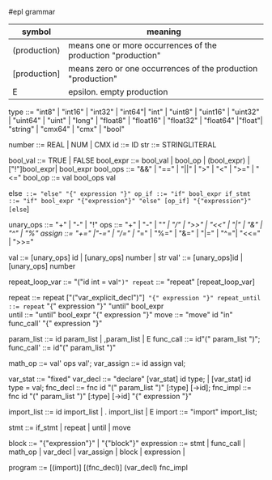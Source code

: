 #epl grammar

|symbol | meaning|
|--|--|
|(production) | means one or more occurrences of the production "production"|
|[production] | means zero or one occurrences of the production "production"|
|E|epsilon. empty production |

type ::= "int8" | "int16" | "int32" | "int64"| "int" | "uint8" | "uint16" | "uint32" | "uint64" | "uint" | "long" | "float8" | "float16" | "float32" | "float64" |"float"| "string" | "cmx64" | "cmx" | "bool"

number ::= REAL | NUM | CMX
id ::= ID
str ::= STRINGLITERAL

bool_val ::= TRUE | FALSE
bool_expr ::= bool_val | bool_op | (bool_expr) | ["!"]bool_expr| bool_expr
bool_ops ::= "&&" | "==" | "||" | ">" | "<" | ">=" | "<=" 
bool_op ::= val bool_ops val

else` ::= "else" "{" expression "}"
op_if ::= "if" bool_expr
if_stmt ::= "if" bool_expr "{"expression"}" "else" [op_if] "{"expression"}" [else`]

unary_ops ::= "+" | "-" | "!"
ops ::= "+" | "-" | "*" | "/" | ">>" | "<<" | "|" | "&" | "^" | "%"
assign ::= "+=" |"-=" | "/=" | "*=" | "%=" | "&=" | "|=" | "^="| "<<=" | ">>="

val ::= [unary_ops] id | [unary_ops] number | str
val' ::= [unary_ops]id | [unary_ops] number


repeat_loop_var ::= "("id int = val`")"
repeat` ::= "repeat" [repeat_loop_var]

repeat ::= repeat ["("var_explicit_decl")"]` "{" expression "}"
repeat_until ::= repeat` "{" expression "}" "until" bool_expr   
until ::= "until" bool_expr "{" expression "}" 
move ::= "move" id "in" func_call' "{" expression "}"

param_list ::= id param_list | ,param_list | E
func_call ::= id"(" param_list ")";
func_call' ::= id"(" param_list ")"

math_op ::= val' ops val';
var_assign ::= id assign val;

var_stat ::= "fixed"
var_decl ::= "declare" [var_stat] id type; | [var_stat] id type = val; 
fnc_decl ::= fnc id "(" param_list ")" [:type] [->id];
fnc_impl ::= fnc id "(" param_list ")" [:type] [->id] "{" expression "}"

import_list ::= id import_list | . import_list | E
import ::= "import" import_list;

stmt ::= if_stmt | repeat | until | move

block ::= "{"expression"}" | "{"block"}"
expression ::= stmt | func_call | math_op | var_decl | var_assign | block | expression |

program ::= [(import)] [(fnc_decl)] (var_decl) fnc_impl